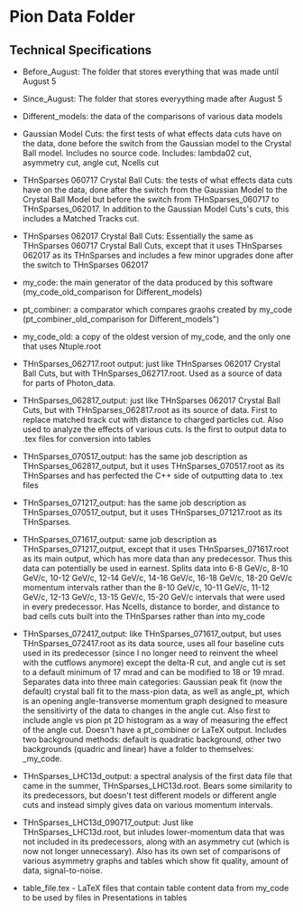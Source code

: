 # Pion Data Folder
## Technical Specifications
- Before_August: The folder that stores everything that was made until August 5
- Since_August: The folder that stores everyything made after August 5

- Different_models: the data of the comparisons of various data models
- Gaussian Model Cuts: the first tests of what effects data cuts have on the data, done before the switch from the Gaussian model to the Crystal Ball model. Includes no source code. Includes: lambda02 cut, asymmetry cut, angle cut, Ncells cut
- THnSparses 060717 Crystal Ball Cuts: the tests of what effects data cuts have on the data, done after the switch from the Gaussian Model to the Crystal Ball Model but before the switch from THnSparses_060717 to THnSparses_062017. In addition to the Gaussian Model Cuts's cuts, this includes a Matched Tracks cut. 
- THnSparses 062017 Crystal Ball Cuts: Essentially the same as THnSparses 060717 Crystal Ball Cuts, except that it uses THnSparses 062017 as its THnSparses and includes a few minor upgrades done after the switch to THnSparses 062017
- my_code: the main generator of the data produced by this software (my_code_old_comparison for Different_models)
- pt_combiner: a comparator which compares graohs created by my_code (pt_combiner_old_comparison for Different_models")
- my_code_old: a copy of the oldest version of my_code, and the only one that uses Ntuple.root
- THnSparses_062717.root output: just like THnSparses 062017 Crystal Ball Cuts, but with THnSparses_062717.root. Used as a source of data for parts of Photon_data.
- THnSparses_062817_output: just like THnSparses 062017 Crystal Ball Cuts, but with THnSparses_062817.root as its source of data. First to replace matched track cut with distance to charged particles cut. Also used to analyze the effects of various cuts. Is the first to output data to .tex files for conversion into tables
- THnSparses_070517_output: has the same job description as THnSparses_062817_output, but it uses THnSparses_070517.root as its THnSparses and has perfected the C++ side of outputting data to .tex files
- THnSparses_071217_output: has the same job description as THnSparses_070517_output, but it uses THnSparses_071217.root as its THnSparses. 
- THnSparses_071617_output: same job description as THnSparses_071217_output, except that it uses THnSparses_071617.root as its main output, which has more data than any predecessor. Thus this data can potentially be used in earnest. Splits data into 6-8 GeV/c, 8-10 GeV/c, 10-12 GeV/c, 12-14 GeV/c, 14-16 GeV/c, 16-18 GeV/c, 18-20 GeV/c momentum intervals rather than the 8-10 GeV/c, 10-11 GeV/c, 11-12 GeV/c, 12-13 GeV/c, 13-15 GeV/c, 15-20 GeV/c intervals that were used in every predecessor. Has Ncells, distance to border, and distance to bad cells cuts built into the THnSparses rather than into my_code
- THnSparses_072417_output: like THnSparses_071617_output, but uses THnSparses_072417.root as its data source, uses all four baseline cuts used in its predecessor (since I no longer need to reinvent the wheel with the cutflows anymore) except the delta-R cut, and angle cut is set to a default minimum of 17 mrad and can be modified to 18 or 19 mrad. Separates data into three main categories: Gaussian peak fit (now the default) crystal ball fit to the mass-pion data, as well as angle_pt, which is an opening angle-transverse momentum graph designed to measure the sensitivirty of the data to changes in the angle cut. Also first to include angle vs pion pt 2D histogram as a way of measuring the effect of the angle cut. Doesn't have a pt_combiner or LaTeX output. Includes two background methods: default is quadratic background, other two backgrounds (quadric and linear) have a folder to themselves: <bakcground method here>_my_code. 
- THnSparses_LHC13d_output: a spectral analysis of the first data file that came in the summer, THnSparses_LHC13d.root. Bears some similarity to its predecessors, but doesn't test different models or different angle cuts and instead simply gives data on various momentum intervals.
- THnSparses_LHC13d_090717_output: Just like THnSparses_LHC13d.root, but inludes lower-momentum data that was not included in its predecessors, along with an asymmetry cut (which is now not longer unnecessary). Also has its own set of comparisons of various asymmetry graphs and tables which show fit quality, amount of data, signal-to-noise.
- table_file<other name parts go here>.tex - LaTeX files that contain table content data from my_code to be used by files in Presentations in tables
